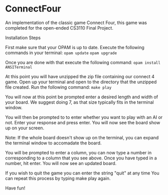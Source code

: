 # ConnectFour

An implementation of the classic game Connect Four, this game was completed for the open-ended CS3110 Final Project.

Installation Steps

First make sure that your OPAM is up to date. Execute the following commands in your terminal:
`opam update`
`opam upgrade`

Once you are done with that execute the following command:
`opam install ANSITerminal`

At this point you will have unzipped the zip file containing our connect 4 game.
Open up your terminal and open to the directory that the unzipped file created.
Run the following command:
`make play`

You will now at this point be prompted enter a desired length and width of your board.
We suggest doing 7, as that size typically fits in the terminal window.

You will then be prompted to to enter whether you want to play with an AI or not.
Enter your response and press enter. You will now see the board show up on your screen.

Note: If the whole board doesn't show up on the terminal, you can expand the terminal window
to accomadate the board.

You will be prompted to enter a column, you can now type a number in corresponding to a column
that you see above. Once you have typed in a number, hit enter. You will now see an updated board.

If you wish to quit the game you can enter the string "quit" at any time You can repeat this process by typing make play again.

Have fun!
